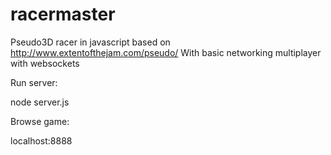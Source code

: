 # racermaster
Pseudo3D racer in javascript based on http://www.extentofthejam.com/pseudo/
With basic networking multiplayer with websockets 

Run server:

node server.js


Browse game:

localhost:8888


